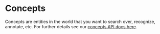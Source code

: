 # Concepts

Concepts are entities in the world that you want to search over, recognize, annotate, etc. For further details see our [concepts API docs here](https://github.com/Clarifai/docs/tree/2a43e94fc3a04b1637d6277b8b41c16d70e6e36b/api-guide/concept/README.md).

